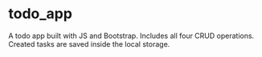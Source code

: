 # todo_app
A todo app built with JS and Bootstrap. Includes all four CRUD operations. Created tasks are saved inside the local storage. 

